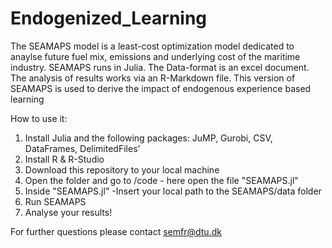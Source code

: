 # Endogenized_Learning
The SEAMAPS model is a least-cost optimization model dedicated to anaylse future fuel mix, emissions and underlying cost of the maritime industry.
SEAMAPS runs in Julia. The Data-format is an excel document. The analysis of results works via an R-Markdown file.
This version of SEAMAPS is used to derive the impact of endogenous experience based learning

How to use it:
1. Install Julia and the following packages: JuMP, Gurobi, CSV, DataFrames, DelimitedFiles'
2. Install R & R-Studio
3. Download this repository to your local machine
4. Open the folder and go to /code - here open the file "SEAMAPS.jl"
5. Inside "SEAMAPS.jl" -Insert your local path to the SEAMAPS/data folder
6. Run SEAMAPS 
7. Analyse your results!

For further questions please contact semfr@dtu.dk
